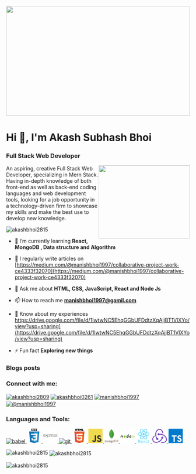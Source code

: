 <img width="100%" height="300px" src="https://thumbs.gfycat.com/DependableJoyousAsianwaterbuffalo.webp"/>
<h1>Hi 👋, I'm Akash Subhash Bhoi</h1>
<h3>Full Stack Web Developer</h3>
<div>
<img src="https://i.giphy.com/media/qgQUggAC3Pfv687qPC/giphy.webp" width="250px" height="200px" align="right"/>
<p align="left">An aspiring, creative Full Stack Web Developer, specializing in Mern
Stack. Having in-depth knowledge of both front-end as well as
back-end coding languages and web development tools, looking
for a job opportunity in a technology-driven firm to showcase my
skills and make the best use to develop new knowledge.</p>
</div>

<p align="left"> <img src="https://komarev.com/ghpvc/?username=akashbhoi2815&label=Profile%20views&color=0e75b6&style=flat" alt="akashbhoi2815" /> </p>

- 🌱 I’m currently learning **React, MongoDB , Data structure and Algorithm**

- 📝 I regularly write articles on [https://medium.com/@manishbhoi1997/collaborative-project-work-ce4333f32070](https://medium.com/@manishbhoi1997/collaborative-project-work-ce4333f32070)

- 💬 Ask me about **HTML, CSS, JavaScript, React and Node Js**

- 📫 How to reach me **manishbhoi1997@gamil.com**

- 📄 Know about my experiences https://drive.google.com/file/d/1IwtwNC5EhqGGbUFDdtzXqAjjBT1VlXYo/view?usp=sharing](https://drive.google.com/file/d/1IwtwNC5EhqGGbUFDdtzXqAjjBT1VlXYo/view?usp=sharing)

- ⚡ Fun fact **Exploring new things**

### Blogs posts
<!-- BLOG-POST-LIST:START -->
<!-- BLOG-POST-LIST:END -->

<h3 align="left">Connect with me:</h3>
<p align="left">
<a href="https://twitter.com/akashbhoi2809" target="blank"><img align="center" src="https://raw.githubusercontent.com/rahuldkjain/github-profile-readme-generator/master/src/images/icons/Social/twitter.svg" alt="akashbhoi2809" height="30" width="40" /></a>
<a href="https://linkedin.com/in/akashbhoi0261" target="blank"><img align="center" src="https://raw.githubusercontent.com/rahuldkjain/github-profile-readme-generator/master/src/images/icons/Social/linked-in-alt.svg" alt="akashbhoi0261" height="30" width="40" /></a>
<a href="https://codesandbox.com/manishbhoi1997" target="blank"><img align="center" src="https://raw.githubusercontent.com/rahuldkjain/github-profile-readme-generator/master/src/images/icons/Social/codesandbox.svg" alt="manishbhoi1997" height="30" width="40" /></a>
<a href="https://medium.com/@manishbhoi1997" target="blank"><img align="center" src="https://raw.githubusercontent.com/rahuldkjain/github-profile-readme-generator/master/src/images/icons/Social/medium.svg" alt="@manishbhoi1997" height="30" width="40" /></a>
</p>

<h3 align="left">Languages and Tools:</h3>
<p align="left"> <a href="https://babeljs.io/" target="_blank" rel="noreferrer"> <img src="https://www.vectorlogo.zone/logos/babeljs/babeljs-icon.svg" alt="babel" width="40" height="40"/> </a> <a href="https://www.w3schools.com/css/" target="_blank" rel="noreferrer"> <img src="https://raw.githubusercontent.com/devicons/devicon/master/icons/css3/css3-original-wordmark.svg" alt="css3" width="40" height="40"/> </a> <a href="https://expressjs.com" target="_blank" rel="noreferrer"> <img src="https://raw.githubusercontent.com/devicons/devicon/master/icons/express/express-original-wordmark.svg" alt="express" width="40" height="40"/> </a> <a href="https://git-scm.com/" target="_blank" rel="noreferrer"> <img src="https://www.vectorlogo.zone/logos/git-scm/git-scm-icon.svg" alt="git" width="40" height="40"/> </a> <a href="https://www.w3.org/html/" target="_blank" rel="noreferrer"> <img src="https://raw.githubusercontent.com/devicons/devicon/master/icons/html5/html5-original-wordmark.svg" alt="html5" width="40" height="40"/> </a> <a href="https://developer.mozilla.org/en-US/docs/Web/JavaScript" target="_blank" rel="noreferrer"> <img src="https://raw.githubusercontent.com/devicons/devicon/master/icons/javascript/javascript-original.svg" alt="javascript" width="40" height="40"/> </a> <a href="https://www.mongodb.com/" target="_blank" rel="noreferrer"> <img src="https://raw.githubusercontent.com/devicons/devicon/master/icons/mongodb/mongodb-original-wordmark.svg" alt="mongodb" width="40" height="40"/> </a> <a href="https://nodejs.org" target="_blank" rel="noreferrer"> <img src="https://raw.githubusercontent.com/devicons/devicon/master/icons/nodejs/nodejs-original-wordmark.svg" alt="nodejs" width="40" height="40"/> </a> <a href="https://reactjs.org/" target="_blank" rel="noreferrer"> <img src="https://raw.githubusercontent.com/devicons/devicon/master/icons/react/react-original-wordmark.svg" alt="react" width="40" height="40"/> </a> <a href="https://redux.js.org" target="_blank" rel="noreferrer"> <img src="https://raw.githubusercontent.com/devicons/devicon/master/icons/redux/redux-original.svg" alt="redux" width="40" height="40"/> </a> <a href="https://www.typescriptlang.org/" target="_blank" rel="noreferrer"> <img src="https://raw.githubusercontent.com/devicons/devicon/master/icons/typescript/typescript-original.svg" alt="typescript" width="40" height="40"/> </a> </p>

<p><img align="left" src="https://github-readme-stats.vercel.app/api/top-langs?username=akashbhoi2815&show_icons=true&locale=en&layout=compact" alt="akashbhoi2815" /></p>

<p>&nbsp;<img align="center" src="https://github-readme-stats.vercel.app/api?username=akashbhoi2815&show_icons=true&locale=en" alt="akashbhoi2815" /></p>

<p><img align="center" src="https://github-readme-streak-stats.herokuapp.com/?user=akashbhoi2815&" alt="akashbhoi2815" /></p>
